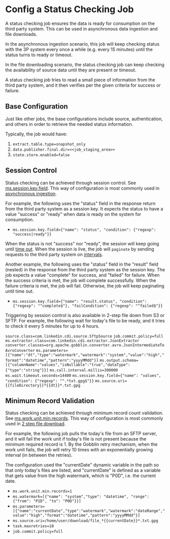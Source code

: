 # Config a Status Checking Job

A status checking job ensures the data is
ready for consumption on the third party system.
This can be used in asynchronous data ingestion and file downloads. 

In the asynchronous ingestion scenario, this job will keep checking status with the 3P system
every once a while (e.g. every 15 minutes) until the status turns to 
ready or timeout. 

In the file downloading scenario, the status checking
job can keep checking the availability of source data until they are 
present or timeout.  

A status checking job tries to read a small piece of information 
from the third party system, and it then verifies per the given criteria
for success or failure. 

## Base Configuration

Just like other jobs, the base configurations include source, 
authentication, and others in order to retrieve the needed
status information.

Typically, the job would have:

1. `extract.table.type=snapshot_only`
2. `data.publisher.final.dir=<<job_staging_area>>`
3. `state.store.enabled=false`

## Session Control

Status checking can be achieved through session control. 
See [ms.session.key.field](../parameters/summary.md#mssessionkeyfield).
This way of configuration is most commonly used in [asynchronous ingestion](../patterns/summary.md#asynchronous-ingestion-pattern). 

For example, the following uses the "status" field in the response 
return from the third party system as a session key. It expects the 
status to have a value "success" or "ready" when data is ready on the system
for consumption. 

- `ms.session.key.field={"name": "status", "condition": {"regexp": "success|ready"}}`

When the status is not "success" nor "ready", the session 
will keep going until [time out](../parameters/summary.md#mswaittimeoutseconds).
When the session is live, the job will `paginate` by sending requests to the third
party system on [intervals](../parameters/summary.md#mscallintervalmillis).     

Another example, the following uses the "status" field in the "result" field (nested)
in the response from the third party system as the session key. 
The job expects a value "complete" for success, and "failed" for failure. 
When the success criteria is met, the job will complete successfully. When the
failure criteria is met, the job will fail. Otherwise, the job will keep paginating 
until time out.

- `ms.session.key.field={"name": "result.status", "condition": {"regexp": "^complete$"}, "failCondition": {"regexp": "^failed$"}}`

Triggering by session control is also available in 2-step file down from 
S3 or SFTP. For example, the following wait for today's file to be ready, and
it tries to check it every 5 minutes for up to 4 hours. 

`source.class=com.linkedin.cdi.source.SftpSource`
`job.commit.policy=full`
`ms.extractor.class=com.linkedin.cdi.extractor.JsonExtractor`
`converter.classes=org.apache.gobblin.converter.avro.JsonIntermediateToAvroConverter`
`ms.parameters=[{"name":"dt","type":"watermark","watermark":"system","value":"high","format":"datetime","pattern":"yyyyMMdd"}]`
`ms.output.schema=[{"columnName":"values","isNullable":"true","dataType":{"type":"string"}}]`
`ms.call.interval.millis=300000`
`ms.wait.timeout.seconds=14400`
`ms.session.key.field={"name": "values", "condition": {"regexp": "^.*txt.gpg$"}}`
`ms.source.uri={{fileDirectory}}*{{dt}}*.txt.gpg`

## Minimum Record Validation

Status checking can be achieved through minimum record count validation. 
See [ms.work.unit.min.records](../parameters/summary.md#msworkunitminrecords).
This way of configuration is most commonly used in [2 step file download](../patterns/summary.md#2-step-file-download-pattern). 

For example, the following job pulls the today's file from an SFTP server, 
and it will fail the work unit if today's file is not present because the
minimum required record is 1. By the Gobblin retry mechanism, 
when the work unit fails, the job will retry 10 times with an exponentially 
growing interval (in between the retries).  

The configuration used the "currentDate"
dynamic variable in the path so that only today's files are listed, and
"currentDate" is defined as a variable that gets value from the high
watermark, which is "P0D", i.e. the current date.  

- `ms.work.unit.min.records=1`
- `ms.watermark=[{"name": "system","type": "datetime", "range": {"from": "P1D", "to": "P0D"}}]`
- `ms.parameters=[{"name":"currentDate","type":"watermark","watermark":"dateRange","value":"high","format":"datetime","pattern":"yyyyMMdd"}]`
- `ms.source.uri=/home/user/download/file_*{{currentDate}}*.txt.gpg`
- `task.maxretries=10`
- `job.commit.policy=full`


